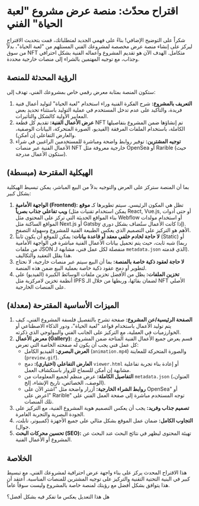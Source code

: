 # اقتراح محدّث: منصة عرض مشروع "لعبة الحياة" الفني

شكراً على التوضيح الإضافي! بناءً على فهمي الجديد لمتطلباتك، قمت بتحديث الاقتراح ليركز على إنشاء منصة عرض مخصصة لمشروعك الفني المستلهم من "لعبة الحياة"، بدلاً من سوق NFT متكامل. الهدف الآن هو تقديم المشروع وأعماله الفنية بشكل احترافي وجذاب، مع توجيه المهتمين بالشراء إلى منصات خارجية محددة.

## الرؤية المحدثة للمنصة

ستكون المنصة بمثابة معرض رقمي خاص بمشروعك الفني، تهدف إلى:

1.  **التعريف بالمشروع:** شرح الفكرة الفنية وراء استخدام "لعبة الحياة" لتوليد أعمال فنية فريدة، والتأكيد على عدم تدخل المستخدم في عملية التوليد باستثناء تحديد بعض المعايير الأولية كالشكل والتأثيرات.
2.  **عرض الأعمال الفنية:** تقديم كل قطعة NFT تم إنشاؤها ضمن المشروع بتفاصيلها الكاملة، باستخدام الملفات المرفقة (الفيديو، الصورة المتحركة، البيانات الوصفية، والعارض التفاعلي إن أمكن).
3.  **توجيه المشترين:** توفير روابط واضحة ومباشرة للمستخدمين الراغبين في شراء الأعمال الفنية عبر منصات NFT خارجية معروفة مثل OpenSea أو Rarible (حيث ستكون الأعمال مدرجة).

## الهيكلية المقترحة (مبسطة)

بما أن المنصة ستركز على العرض والتوجيه بدلاً من البيع المباشر، يمكن تبسيط الهيكلية بشكل كبير:

1.  **الواجهة الأمامية (Frontend):** تظل هي المكون الرئيسي. سيتم تطويرها كـ **موقع ويب تفاعلي جذاب بصرياً** (يمكن استخدام تقنيات مثل React, Vue.js, أو حتى أدوات بناء المواقع الحديثة التي تركز على المحتوى مثل Webflow أو استخدام مولدات المواقع الساكنة مثل Next.js أو Gatsby إذا كانت الأعمال ستُضاف بشكل دوري). الأهم هو التركيز على التصميم الذي يعكس الطبيعة الفنية للمشروع وسهولة التصفح.
2.  **لا حاجة لخادم خلفي معقد أو قاعدة بيانات:** يمكن للموقع أن يكون ثابتاً (Static) أو شبه ثابت، حيث يتم تحميل بيانات الأعمال الفنية مباشرة في الواجهة الأمامية (ربما من ملفات JSON منفصلة لكل عمل فني، مشابهة لـ `metadata.json` الذي قدمته). هذا يقلل التعقيد والتكاليف.
3.  **لا حاجة لعقود ذكية خاصة بالمنصة:** بما أن البيع سيتم عبر منصات خارجية، لا نحتاج لتطوير أو دمج عقود ذكية خاصة بعملية البيع ضمن هذه المنصة.
4.  **تخزين الملفات:** يظل من الأفضل تخزين ملفات الوسائط الكبيرة (الفيديو) على أنظمة تخزين لامركزية مثل IPFS لضمان بقائها، وربطها من خلال الـ NFT الأصلي على المنصات الخارجية.

## الميزات الأساسية المقترحة (معدلة)

1.  **الصفحة الرئيسية/عن المشروع:** صفحة تشرح بالتفصيل فلسفة المشروع الفني، كيف يتم توليد الأعمال باستخدام قواعد "لعبة الحياة"، ودور الذكاء الاصطناعي أو الخوارزميات في العملية، مع التركيز على الجانب الفني والبيولوجي الذي ذكرته.
2.  **معرض الأعمال (Gallery):** قسم يعرض جميع الأعمال الفنية المتاحة ضمن المشروع. كل عمل فني يجب أن يكون له صفحته الخاصة التي تعرض:
    *   **العرض البصري:** الفيديو الكامل (`animation.mp4`) والصورة المتحركة للمعاينة (`preview.gif`).
    *   **العارض التفاعلي (اختياري):** دمج `viewer.html` أو إعادة بناء تجربة تفاعلية مشابهة إن أمكن للسماح للزوار باستكشاف العمل.
    *   **التفاصيل الكاملة:** عرض منظم لجميع المعلومات من `metadata.json` (العنوان، الوصف، الخصائص، تاريخ الإنشاء، إلخ).
    *   **روابط الشراء الخارجية:** أزرار واضحة مثل "اشترِ الآن على OpenSea" أو "اعرض على Rarible" توجه المستخدم مباشرة إلى صفحة العمل الفني على تلك المنصات.
3.  **تصميم جذاب وفريد:** يجب أن يعكس التصميم هوية المشروع الفنية، مع التركيز على الجودة البصرية والتجربة الغامرة.
4.  **التجاوب الكامل:** ضمان عمل الموقع بشكل مثالي على جميع الأجهزة (كمبيوتر، تابلت، جوال).
5.  **تحسين محركات البحث (SEO):** تهيئة المحتوى ليظهر في نتائج البحث عند البحث عن المشروع أو الأعمال الفنية.

## الخلاصة

هذا الاقتراح المحدث يركز على بناء واجهة عرض احترافية لمشروعك الفني، مع تبسيط كبير في البنية التحتية التقنية والتركيز على توجيه المشترين للمنصات المناسبة. أعتقد أن هذا يتوافق بشكل أفضل مع رؤيتك لمنصة خاصة بالمشروع وليست سوقاً عاماً.

هل هذا التعديل يعكس ما تفكر فيه بشكل أفضل؟
